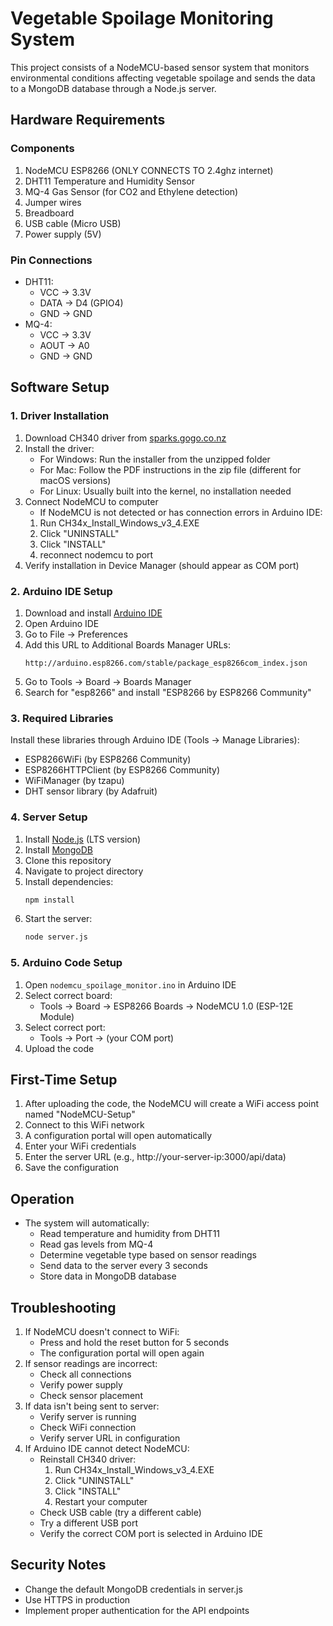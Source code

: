 # Vegetable Spoilage Monitoring System

This project consists of a NodeMCU-based sensor system that monitors environmental conditions affecting vegetable spoilage and sends the data to a MongoDB database through a Node.js server.

## Hardware Requirements

### Components
1. NodeMCU ESP8266 (ONLY CONNECTS TO 2.4ghz internet)
2. DHT11 Temperature and Humidity Sensor
3. MQ-4 Gas Sensor (for CO2 and Ethylene detection)
4. Jumper wires
5. Breadboard
6. USB cable (Micro USB)
7. Power supply (5V)

### Pin Connections
- DHT11:
  - VCC → 3.3V
  - DATA → D4 (GPIO4)
  - GND → GND
- MQ-4:
  - VCC → 3.3V
  - AOUT → A0
  - GND → GND

## Software Setup

### 1. Driver Installation
1. Download CH340 driver from [sparks.gogo.co.nz](https://sparks.gogo.co.nz/ch340.html)
2. Install the driver:
   - For Windows: Run the installer from the unzipped folder
   - For Mac: Follow the PDF instructions in the zip file (different for macOS versions)
   - For Linux: Usually built into the kernel, no installation needed
3. Connect NodeMCU to computer
    - If NodeMCU is not detected or has connection errors in Arduino IDE:
     1. Run CH34x_Install_Windows_v3_4.EXE
     2. Click "UNINSTALL"
     3. Click "INSTALL"
     4. reconnect nodemcu to port
4. Verify installation in Device Manager (should appear as COM port)

### 2. Arduino IDE Setup
1. Download and install [Arduino IDE](https://www.arduino.cc/en/software)
2. Open Arduino IDE
3. Go to File → Preferences
4. Add this URL to Additional Boards Manager URLs:
   ```
   http://arduino.esp8266.com/stable/package_esp8266com_index.json
   ```
5. Go to Tools → Board → Boards Manager
6. Search for "esp8266" and install "ESP8266 by ESP8266 Community"

### 3. Required Libraries
Install these libraries through Arduino IDE (Tools → Manage Libraries):
- ESP8266WiFi (by ESP8266 Community)
- ESP8266HTTPClient (by ESP8266 Community)
- WiFiManager (by tzapu)
- DHT sensor library (by Adafruit)

### 4. Server Setup
1. Install [Node.js](https://nodejs.org/) (LTS version)
2. Install [MongoDB](https://www.mongodb.com/try/download/community)
3. Clone this repository
4. Navigate to project directory
5. Install dependencies:
   ```bash
   npm install
   ```
6. Start the server:
   ```bash
   node server.js
   ```

### 5. Arduino Code Setup
1. Open `nodemcu_spoilage_monitor.ino` in Arduino IDE
2. Select correct board:
   - Tools → Board → ESP8266 Boards → NodeMCU 1.0 (ESP-12E Module)
3. Select correct port:
   - Tools → Port → (your COM port)
4. Upload the code

## First-Time Setup
1. After uploading the code, the NodeMCU will create a WiFi access point named "NodeMCU-Setup"
2. Connect to this WiFi network
3. A configuration portal will open automatically
4. Enter your WiFi credentials
5. Enter the server URL (e.g., http://your-server-ip:3000/api/data)
6. Save the configuration

## Operation
- The system will automatically:
  - Read temperature and humidity from DHT11
  - Read gas levels from MQ-4
  - Determine vegetable type based on sensor readings
  - Send data to the server every 3 seconds
  - Store data in MongoDB database

## Troubleshooting
1. If NodeMCU doesn't connect to WiFi:
   - Press and hold the reset button for 5 seconds
   - The configuration portal will open again
2. If sensor readings are incorrect:
   - Check all connections
   - Verify power supply
   - Check sensor placement
3. If data isn't being sent to server:
   - Verify server is running
   - Check WiFi connection
   - Verify server URL in configuration
4. If Arduino IDE cannot detect NodeMCU:
   - Reinstall CH340 driver:
     1. Run CH34x_Install_Windows_v3_4.EXE
     2. Click "UNINSTALL"
     3. Click "INSTALL"
     4. Restart your computer
   - Check USB cable (try a different cable)
   - Try a different USB port
   - Verify the correct COM port is selected in Arduino IDE

## Security Notes
- Change the default MongoDB credentials in server.js
- Use HTTPS in production
- Implement proper authentication for the API endpoints
